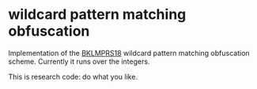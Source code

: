 wildcard pattern matching obfuscation
=====================================

Implementation of the [BKLMPRS18](https://eprint.iacr.org/2018/210) wildcard pattern
matching obfuscation scheme. Currently it runs over the integers.

This is research code: do what you like.
